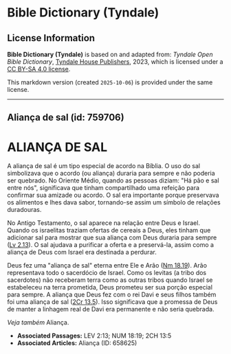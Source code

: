 # Bible Dictionary (Tyndale)

## License Information

**Bible Dictionary (Tyndale)** is based on and adapted from: _Tyndale Open Bible Dictionary_, [Tyndale House Publishers](https://tyndaleopenresources.com/), 2023, which is licensed under a [CC BY-SA 4.0 license](https://creativecommons.org/licenses/by-sa/4.0/legalcode.en).

This markdown version (created `2025-10-06`) is provided under the same license.



--------------------------------

## Aliança de sal (id: 759706)

ALIANÇA DE SAL
==============

A aliança de sal é um tipo especial de acordo na Bíblia. O uso do sal simbolizava que o acordo (ou aliança) duraria para sempre e não poderia ser quebrado. No Oriente Médio, quando as pessoas diziam: "Há pão e sal entre nós", significava que tinham compartilhado uma refeição para confirmar sua amizade ou acordo. O sal era importante porque preservava os alimentos e lhes dava sabor, tornando\-se assim um símbolo de relações duradouras.

No Antigo Testamento, o sal aparece na relação entre Deus e Israel. Quando os israelitas traziam ofertas de cereais a Deus, eles tinham que adicionar sal para mostrar que sua aliança com Deus duraria para sempre ([Lv 2\.13](https://ref.ly/Lev2:13)). O sal ajudava a purificar a oferta e a preservá\-la, assim como a aliança de Deus com Israel era destinada a perdurar.

Deus fez uma "aliança de sal" eterna entre Ele e Arão ([Nm 18\.19](https://ref.ly/Num18:19)). Arão representava todo o sacerdócio de Israel. Como os levitas (a tribo dos sacerdotes) não receberam terra como as outras tribos quando Israel se estabeleceu na terra prometida, Deus prometeu ser sua porção especial para sempre. A aliança que Deus fez com o rei Davi e seus filhos também foi uma aliança de sal ([2Cr 13\.5](https://ref.ly/2Chr13:5)). Isso significava que a promessa de Deus de manter a linhagem real de Davi era permanente e não seria quebrada.

*Veja também* Aliança.

* **Associated Passages:** LEV 2:13; NUM 18:19; 2CH 13:5
* **Associated Articles:** Aliança (ID: 658625)

